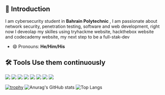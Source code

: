 ## 👋 Introduction
I am cybersecurity student in <strong> Bahrain Polytechnic </strong>, I am passionate about network security, penetration testing, software and web development, right now I deveolap my skilles using tryhackme website, hackthebox website and codecademy website, my next step to be a full-stak-dev
- 😄 Pronouns: <strong>He/Him/His</strong>

## 🛠️ Tools Use them continuously
<img src="https://img.shields.io/static/v1?label=&message=Adobe%20Photoshop&color=31A8FF&logo=adobe-photoshop&logoColor=white" /> <img src="https://img.shields.io/static/v1?label=&message=Git&color=F05032&logo=git&logoColor=white" /> <img src="https://img.shields.io/static/v1?label=&message=GitHub&color=181717&logo=github&logoColor=white" />  <img src="https://img.shields.io/static/v1?label=&message=Java&color=007396&logo=java&logoColor=white" /> <img src="https://img.shields.io/static/v1?label=&message=Javascript&color=F7DF1E&logo=javascript&logoColor=black" /> <img src="https://img.shields.io/static/v1?label=&message=Octave&color=0081CB&logo=material-ui&logoColor=white" /> <img src="https://img.shields.io/static/v1?label=&message=Linux&color=525252&logo=max&logoColor=white" />  <img src="https://img.shields.io/static/v1?label=&message=Visual%20Studio%20Code&color=007ACC&logo=visual-studio-code&logoColor=white" /> 


[![trophy](https://github-profile-trophy.vercel.app/?username=WAQQASSX&theme=juicyfresh)](https://github.com/ryo-ma/github-profile-trophy)
![Anurag's GitHub stats](https://github-readme-stats.vercel.app/api?username=WAQQASSX&show_icons=true&theme=dark)
![Top Langs](https://github-readme-stats.vercel.app/api/top-langs/?username=WAQQASSX&hide_progress=true&layout=compact&show_icons=true&title_color=fff&icon_color=79ff97&text_color=9f9f9f&bg_color=151515)



<!---
WAQQASSX/WAQQASSX is a ✨ special ✨ repository because its `README.md` (this file) appears on your GitHub profile.
You can click the Preview link to take a look at your changes.
--->
